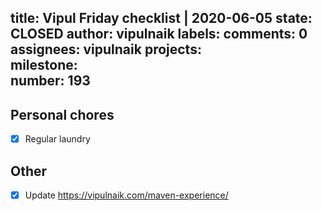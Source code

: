 title:	Vipul Friday checklist | 2020-06-05
state:	CLOSED
author:	vipulnaik
labels:	
comments:	0
assignees:	vipulnaik
projects:	
milestone:	
number:	193
--
## Personal chores

- [x] Regular laundry

## Other

- [x] Update https://vipulnaik.com/maven-experience/
